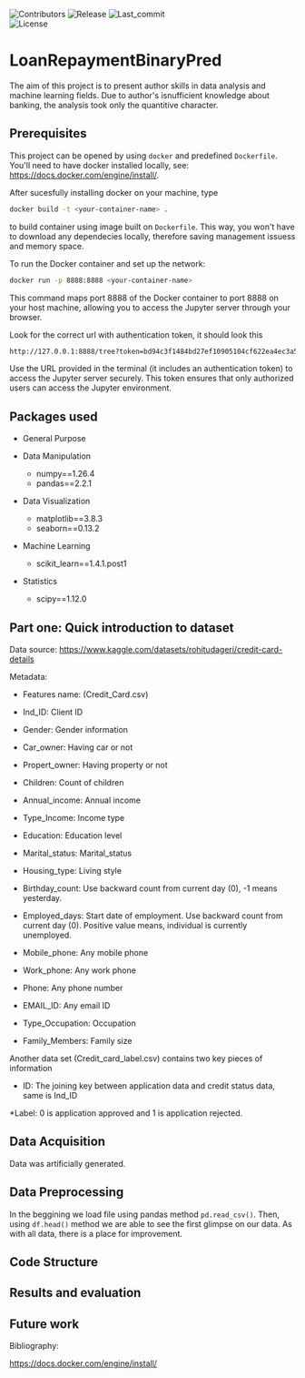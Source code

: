![Contributors](https://img.shields.io/github/contributors/filki/LoanRepaymentBinaryPred?style=for-the-badge&logo=github)
![Release](https://img.shields.io/github/release/filki/LoanRepaymentBinaryPred?style=for-the-badge&logo=github)
![Last_commit](https://img.shields.io/github/last-commit/filki/LoanRepaymentBinaryPred?style=for-the-badge&logo=github)\
![License](https://img.shields.io/github/license/filki/LoanRepaymentBinaryPred?style=for-the-badge&logo=github)




# LoanRepaymentBinaryPred
The aim of this project is to present author skills in data analysis and machine learning fields. Due to author's isnufficient knowledge about banking, the analysis took only the quantitive character.


## Prerequisites
This project can be opened by using ``docker`` and predefined ```Dockerfile```. You'll need to have docker installed locally, see:
https://docs.docker.com/engine/install/.

After sucesfully installing docker on your machine, type
```bash
docker build -t <your-container-name> .
```

to build container using image built on ```Dockerfile```. This way, you won't have to download any dependecies locally, therefore saving management issuess and memory space.

To run the Docker container and set up the network:

```bash
docker run -p 8888:8888 <your-container-name>
```
This command maps port 8888 of the Docker container to port 8888 on your host machine, allowing you to access the Jupyter server through your browser. 

Look for the correct url with authentication token, it should look this

```bash
http://127.0.0.1:8888/tree?token=bd94c3f1484bd27ef10905104cf622ea4ec3a5fd23563ef6
```

Use the URL provided in the terminal (it includes an authentication token) to access the Jupyter server securely. This token ensures that only authorized users can access the Jupyter environment.

## Packages used
* General Purpose
    
* Data Manipulation
    * numpy==1.26.4
    * pandas==2.2.1
* Data Visualization
    * matplotlib==3.8.3
    * seaborn==0.13.2
* Machine Learning
    * scikit_learn==1.4.1.post1
* Statistics
    * scipy==1.12.0




## Part one: Quick introduction to dataset
Data source:
https://www.kaggle.com/datasets/rohitudageri/credit-card-details

Metadata:
* Features name: (Credit_Card.csv)

* Ind_ID: Client ID

* Gender: Gender information

* Car_owner: Having car or not

* Propert_owner: Having property or not

* Children: Count of children

* Annual_income: Annual income

* Type_Income: Income type

* Education: Education level

* Marital_status: Marital_status

* Housing_type: Living style

* Birthday_count: Use backward count from current day (0), -1 means yesterday.

* Employed_days: Start date of employment. Use backward count from current day (0). Positive value means, individual is currently unemployed.

* Mobile_phone: Any mobile phone

* Work_phone: Any work phone

* Phone: Any phone number

* EMAIL_ID: Any email ID

* Type_Occupation: Occupation

* Family_Members: Family size

Another data set (Credit_card_label.csv) contains two key pieces of information

* ID: The joining key between application data and credit status data, same is Ind_ID

*Label: 0 is application approved and 1 is application rejected.
## Data Acquisition
Data was artificially generated.
## Data Preprocessing
In the beggining we load file using pandas method ```pd.read_csv()```. Then, using ```df.head()```
method we are able to see the first glimpse on our data. As with all data, there is a place for improvement.
## Code Structure

## Results and evaluation

## Future work

Bibliography:

https://docs.docker.com/engine/install/

